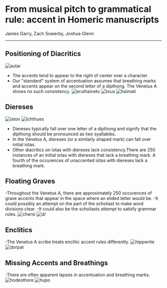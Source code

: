 # From musical pitch to grammatical rule: accent in Homeric manuscripts

James Garry, Zach Sowerby, Joshua Glenn

---
## Positioning of Diacritics
![autar](https://raw.githubusercontent.com/cjschu17/hcil-21/master/VA270RN-0440.jpg)
- The accents tend to appear to the right of center over a character.
- Our "standard" system of accentuation assumes that breathing marks and accents appear on the second letter of a dipthong. The Venetus A shows no such consistency.
![eruthaineto](https://raw.githubusercontent.com/cjschu17/hcil-21/master/ambiguousaccent.jpg)
![tous](https://raw.githubusercontent.com/cjschu17/hcil-21/master/ambiguous2.jpg)
![haimati](https://raw.githubusercontent.com/cjschu17/hcil-21/master/haimati.jpg)

## Diereses
![iston](https://raw.githubusercontent.com/cjschu17/hcil-21/master/VA012VN-0514.jpg)
![Ichthues](https://raw.githubusercontent.com/cjschu17/hcil-21/master/icthues.jpg)
- Diereses typically fall over one letter of a dipthong and signify that the dipthong should be pronounced as two syallables.
- In the Venetus A, diereses (or a similarly shaped mark) can fall over initial iotas.
- Other diacritics on iotas with diereses lack consistency.There are 250 instances of an initial iotas with diereses that lack a breathing mark. A fourth of the occurences of unaccented iotas with diereses lack a breathing mark.





## Floating Graves

-Throughout the Venetus A, there are approximately 250 occurences of grave accents that appear in the space where an elided letter would be.
-It could possibly an  attempt on the part of the scholiast to make word divisions clear.
-It could also be the scholiasts attempt to satisfy grammar rules.
![chersi](https://github.com/cjschu17/hcil-21/blob/master/chersi.jpg)
![d/](https://raw.githubusercontent.com/cjschu17/hcil-21/master/d'.jpg)

## Enclitics
-The Venetus A scribe treats enclitic accent rules differently. 
![hippwnte](https://raw.githubusercontent.com/cjschu17/hcil-21/master/hippwnte.jpg)
![dorpat](https://github.com/cjschu17/hcil-21/blob/master/dorpat.jpg)

## Missing Accents and Breathings
-There are often apparent lapses in accentuation and breathing marks. 
![hodesthore](https://raw.githubusercontent.com/cjschu17/hcil-21/master/hodesthore.jpg)
![hupo](https://raw.githubusercontent.com/cjschu17/hcil-21/master/hupoo.jpg)




 

